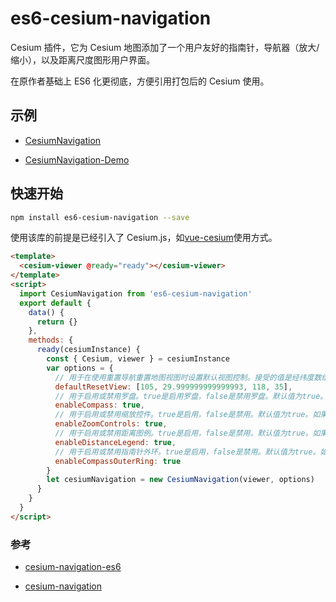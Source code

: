 # es6-cesium-navigation

Cesium 插件，它为 Cesium 地图添加了一个用户友好的指南针，导航器（放大/缩小），以及距离尺度图形用户界面。

在原作者基础上 ES6 化更彻底，方便引用打包后的 Cesium 使用。

## 示例

- [CesiumNavigation](https://github.com/zouyaoji/vue-cesium/blob/master/src/components/tools/CesiumNavigation.vue)

- [CesiumNavigation-Demo](https://zouyaoji.top/vue-cesium/#/zh/tools/CesiumNavigation)

## 快速开始

```bash
npm install es6-cesium-navigation --save
```

使用该库的前提是已经引入了 Cesium.js，如[vue-cesium](https://github.com/zouyaoji/vue-cesium)使用方式。

```html
<template>
  <cesium-viewer @ready="ready"></cesium-viewer>
</template>
<script>
  import CesiumNavigation from 'es6-cesium-navigation'
  export default {
    data() {
      return {}
    },
    methods: {
      ready(cesiumInstance) {
        const { Cesium, viewer } = cesiumInstance
        var options = {
          // 用于在使用重置导航重置地图视图时设置默认视图控制。接受的值是经纬度数组[lon,lat,height]或者 rectangle[west,south,east,north]
          defaultResetView: [105, 29.999999999999993, 118, 35],
          // 用于启用或禁用罗盘。true是启用罗盘，false是禁用罗盘。默认值为true。如果将选项设置为false，则罗盘将不会添加到地图中。
          enableCompass: true,
          // 用于启用或禁用缩放控件。true是启用，false是禁用。默认值为true。如果将选项设置为false，则缩放控件将不会添加到地图中。
          enableZoomControls: true,
          // 用于启用或禁用距离图例。true是启用，false是禁用。默认值为true。如果将选项设置为false，距离图例将不会添加到地图中。
          enableDistanceLegend: true,
          // 用于启用或禁用指南针外环。true是启用，false是禁用。默认值为true。如果将选项设置为false，则该环将可见但无效。
          enableCompassOuterRing: true
        }
        let cesiumNavigation = new CesiumNavigation(viewer, options)
      }
    }
  }
</script>
```

### 参考

- [cesium-navigation-es6](https://github.com/richard1015/cesium-navigation-es6)

- [cesium-navigation](https://github.com/alberto-acevedo/cesium-navigation)
